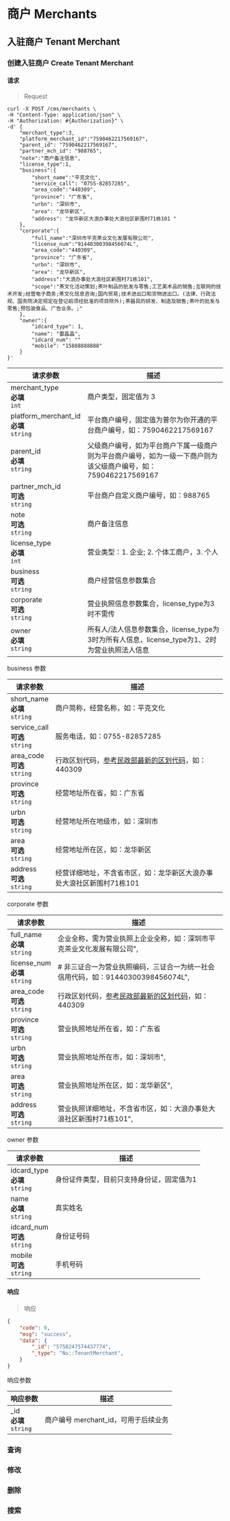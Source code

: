 # 商户 Merchants

## 入驻商户 Tenant Merchant

### 创建入驻商户 Create Tenant Merchant

#### 请求

> Request

```shell
curl -X POST /cms/merchants \
-H "Content-Type: application/json" \
-H "Authorization: #{Authorization}" \
-d' {
    "merchant_type":3,
    "platform_merchant_id":"7590462217569167",
    "parent_id": "7590462217569167",
    "partner_mch_id": "988765",
    "note":"商户备注信息", 
    "license_type":1,
    "business":{
        "short_name":"平克文化",
        "service_call": "0755-82857285",
        "area_code":"440309",
        "province": "广东省",
        "urbn": "深圳市",
        "area": "龙华新区",
        "address": "龙华新区大浪办事处大浪社区新围村71栋101 "
    },
    "corporate":{
        "full_name":"深圳市平克茶业文化发展有限公司",
        "license_num":"91440300398456074L",
        "area_code":"440309",
        "province": "广东省",
        "urbn": "深圳市",
        "area": "龙华新区",
        "address":"大浪办事处大浪社区新围村71栋101",
        "scope":"茶文化活动策划;茶叶制品的批发与零售;工艺美术品的销售;互联网的技术开发;经营电子商务;茶文化信息咨询;国内贸易;技术进出口和货物进出口。(法律、行政法规、国务院决定规定在登记前须经批准的项目除外);茶器具的研发、制造及销售;茶叶的批发与零售;预包装食品、广告业务。;"
    },
    "owner":{
        "idcard_type": 1,
        "name": "雷晶晶",
        "idcard_num": ""
        "mobile": "15888888888"
    }
}'
```

请求参数 | 描述
-- | -- 
merchant_type <br> **必填** <br> `int` | 商户类型，固定值为 3
platform_merchant_id <br> **必填** <br> `string` | 平台商户编号，固定值为普尔为你开通的平台商户编号，如：7590462217569167
parent_id <br> **必填** <br> `string` | 父级商户编号，如为平台商户下属一级商户则为平台商户编号，如为一级一下商户则为该父级商户编号，如：7590462217569167
partner_mch_id <br> **可选** <br> `string` | 平台商户自定义商户编号，如：988765
note <br> **可选** <br> `string` | 商户备注信息
license_type <br> **必填** <br> `int` | 营业类型：1. 企业; 2. 个体工商户，3. 个人
business <br> **可选** <br> `string` | 商户经营信息参数集合
corporate <br> **可选** <br> `string` | 营业执照信息参数集合，license_type为3时不需传
owner <br> **必填** <br> `string` | 所有人/法人信息参数集合，license_type为3时为所有人信息，license_type为1、2时为营业执照法人信息

business 参数

请求参数 | 描述
-- | -- 
short_name <br> **必填** <br> `string`  | 商户简称，经营名称，如：平克文化
service_call <br> **可选** <br> `string`  | 服务电话，如：0755-82857285
area_code <br> **可选** <br> `string`  | 行政区划代码，[参考民政部最新的区划代码](http://www.mca.gov.cn/article/sj/xzqh/2018/)，如：440309
province <br> **可选** <br> `string`  | 经营地址所在省，如：广东省
urbn <br> **可选** <br> `string`  | 经营地址所在地级市，如：深圳市
area <br> **可选** <br> `string`  | 经营地址所在区，如：龙华新区
address <br> **可选** <br> `string`  | 经营详细地址，不含省市区，如：龙华新区大浪办事处大浪社区新围村71栋101


corporate 参数

请求参数 | 描述
-- | -- 
full_name <br> **必填** <br> `string`  | 企业全称，需为营业执照上企业全称，如：深圳市平克茶业文化发展有限公司",
license_num <br> **必填** <br> `string`  | # 非三证合一为营业执照编码，三证合一为统一社会信用代码，如：91440300398456074L",
area_code <br> **可选** <br> `string`  | 行政区划代码，[参考民政部最新的区划代码](http://www.mca.gov.cn/article/sj/xzqh/2018/)，如：440309
province <br> **可选** <br> `string`  | 营业执照地址所在省，如：广东省
urbn <br> **可选** <br> `string`  | 营业执照地址所在市，如：深圳市",
area <br> **可选** <br> `string`  | 营业执照地址所在区，如：龙华新区",
address <br> **可选** <br> `string`  | 营业执照详细地址，不含省市区，如：大浪办事处大浪社区新围村71栋101",

owner 参数

请求参数 | 描述
-- | -- 
idcard_type <br> **必填** <br> `string` | 身份证件类型，目前只支持身份证，固定值为1
name <br> **必填** <br> `string`  | 真实姓名
idcard_num <br> **可选** <br> `string`  | 身份证号码
mobile <br> **可选** <br> `string`  | 手机号码


#### 响应

> 响应

```json
{
    "code": 0,
    "msg": "success",
    "data": {
        "_id": "5758247574437774",
        "_type": "Ns::TenantMerchant",
    }
}
```

响应参数

响应参数 | 描述
-- | -- 
_id <br> **必填** <br> `string` | 商户编号 merchant_id，可用于后续业务


### 查询
### 修改
### 删除
### 搜索